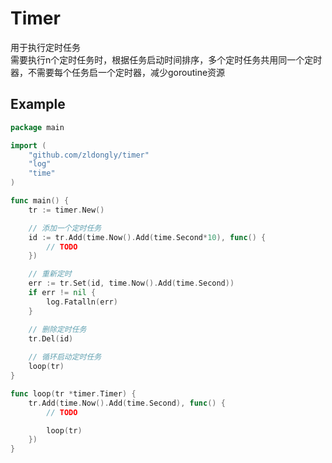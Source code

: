 # Timer 
用于执行定时任务  
需要执行n个定时任务时，根据任务启动时间排序，多个定时任务共用同一个定时器，不需要每个任务启一个定时器，减少goroutine资源  

## Example
```go
package main

import (
	"github.com/zldongly/timer"
	"log"
	"time"
)

func main() {
	tr := timer.New()

	// 添加一个定时任务
	id := tr.Add(time.Now().Add(time.Second*10), func() {
		// TODO
	})

	// 重新定时
	err := tr.Set(id, time.Now().Add(time.Second))
	if err != nil {
		log.Fatalln(err)
	}

	// 删除定时任务
	tr.Del(id)
    
	// 循环启动定时任务
	loop(tr)
}

func loop(tr *timer.Timer) {
	tr.Add(time.Now().Add(time.Second), func() {
		// TODO

		loop(tr)
	})
}
```
